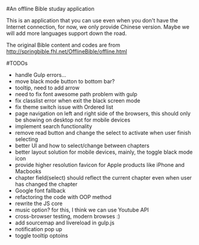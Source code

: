 #An offline Bible studay application

This is an application that you can use even when you don't have the Internet connection, for now, we only provide Chinese version. Maybe we will add more languages support down the road.

The original Bible content and codes are from http://springbible.fhl.net/OfflineBible/offline.html

#TODOs
- handle Gulp errors...
- move black mode button to bottom bar?
- tooltip, need to add arrow
- need to fix font awesome path problem with gulp
- fix classlist error when exit the black screen mode
- fix theme switch issue with Ordered list
- page navigation on left and right side of the browsers, this should only be showing on desktop not for mobile devices
- implement search functionality
- remove read button and change the select to activate when user finish selecting
- better UI and how to select/change between chapters
- better layout solution for mobile devices, mainly, the toggle black mode icon
- provide higher resolution favicon for Apple products like iPhone and Macbooks
- chapter field(select) should reflect the current chapter even when user has changed the chapter
- Google font fallback
- refactoring the code with OOP method
- rewrite the JS core
- music option? for this, I think we can use Youtube API
- cross-browser testing, modern browses :)
- add sourcemap and livereload in gulp.js
- notification pop up
- toggle tooltip optoins
